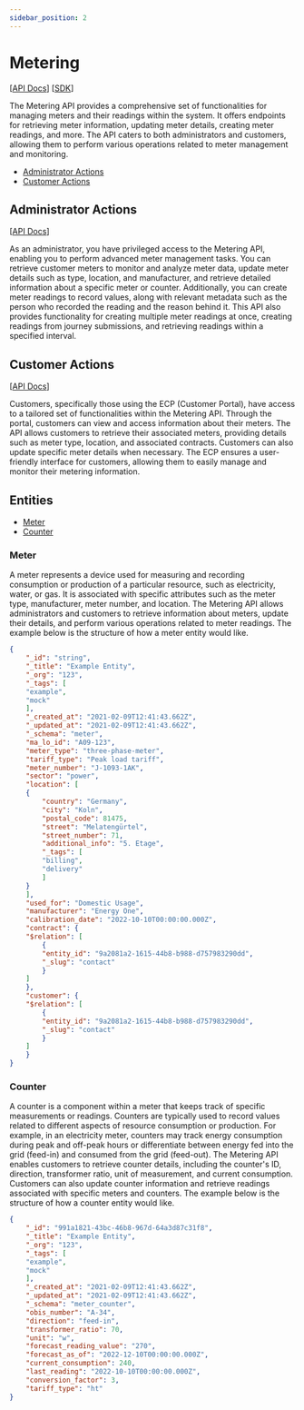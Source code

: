 ```yaml
---
sidebar_position: 2
---
```


# Metering

[[API Docs](/api/metering)]
[[SDK](https://www.npmjs.com/package/@epilot/metering-client)]

The Metering API provides a comprehensive set of functionalities for managing meters and their readings within the system. It offers endpoints for retrieving meter information, updating meter details, creating meter readings, and more. The API caters to both administrators and customers, allowing them to perform various operations related to meter management and monitoring.

- [Administrator Actions](#administrator-actions)
- [Customer Actions](#customer-actions)

## Administrator Actions

[[API Docs](/api/metering/#tag/ECP-Admin)]

As an administrator, you have privileged access to the Metering API, enabling you to perform advanced meter management tasks. You can retrieve customer meters to monitor and analyze meter data, update meter details such as type, location, and manufacturer, and retrieve detailed information about a specific meter or counter. Additionally, you can create meter readings to record values, along with relevant metadata such as the person who recorded the reading and the reason behind it. This API also provides functionality for creating multiple meter readings at once, creating readings from journey submissions, and retrieving readings within a specified interval.

## Customer Actions

[[API Docs](/api/metering/#tag/ECP)]

Customers, specifically those using the ECP (Customer Portal), have access to a tailored set of functionalities within the Metering API. Through the portal, customers can view and access information about their meters. The API allows customers to retrieve their associated meters, providing details such as meter type, location, and associated contracts. Customers can also update specific meter details when necessary. The ECP ensures a user-friendly interface for customers, allowing them to easily manage and monitor their metering information.

## Entities

- [Meter](#meter)
- [Counter](#counter)

### Meter

A meter represents a device used for measuring and recording consumption or production of a particular resource, such as electricity, water, or gas. It is associated with specific attributes such as the meter type, manufacturer, meter number, and location. The Metering API allows administrators and customers to retrieve information about meters, update their details, and perform various operations related to meter readings. The example below is the structure of how a meter entity would like.
```json
{
    "_id": "string",
    "_title": "Example Entity",
    "_org": "123",
    "_tags": [
    "example",
    "mock"
    ],
    "_created_at": "2021-02-09T12:41:43.662Z",
    "_updated_at": "2021-02-09T12:41:43.662Z",
    "_schema": "meter",
    "ma_lo_id": "A09-123",
    "meter_type": "three-phase-meter",
    "tariff_type": "Peak load tariff",
    "meter_number": "J-1093-1AK",
    "sector": "power",
    "location": [
    {
        "country": "Germany",
        "city": "Koln",
        "postal_code": 81475,
        "street": "Melatengürtel",
        "street_number": 71,
        "additional_info": "5. Etage",
        "_tags": [
        "billing",
        "delivery"
        ]
    }
    ],
    "used_for": "Domestic Usage",
    "manufacturer": "Energy One",
    "calibration_date": "2022-10-10T00:00:00.000Z",
    "contract": {
    "$relation": [
        {
        "entity_id": "9a2081a2-1615-44b8-b988-d757983290dd",
        "_slug": "contact"
        }
    ]
    },
    "customer": {
    "$relation": [
        {
        "entity_id": "9a2081a2-1615-44b8-b988-d757983290dd",
        "_slug": "contact"
        }
    ]
    }
}
```
### Counter

A counter is a component within a meter that keeps track of specific measurements or readings. Counters are typically used to record values related to different aspects of resource consumption or production. For example, in an electricity meter, counters may track energy consumption during peak and off-peak hours or differentiate between energy fed into the grid (feed-in) and consumed from the grid (feed-out). The Metering API enables customers to retrieve counter details, including the counter's ID, direction, transformer ratio, unit of measurement, and current consumption. Customers can also update counter information and retrieve readings associated with specific meters and counters. The example below is the structure of how a counter entity would like. 
```json
{
    "_id": "991a1821-43bc-46b8-967d-64a3d87c31f8",
    "_title": "Example Entity",
    "_org": "123",
    "_tags": [
    "example",
    "mock"
    ],
    "_created_at": "2021-02-09T12:41:43.662Z",
    "_updated_at": "2021-02-09T12:41:43.662Z",
    "_schema": "meter_counter",
    "obis_number": "A-34",
    "direction": "feed-in",
    "transformer_ratio": 70,
    "unit": "w",
    "forecast_reading_value": "270",
    "forecast_as_of": "2022-12-10T00:00:00.000Z",
    "current_consumption": 240,
    "last_reading": "2022-10-10T00:00:00.000Z",
    "conversion_factor": 3,
    "tariff_type": "ht"
}
```
